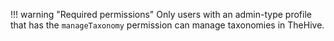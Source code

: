 !!! warning "Required permissions"
    Only users with an admin-type profile that has the `manageTaxonomy` permission can manage taxonomies in TheHive.